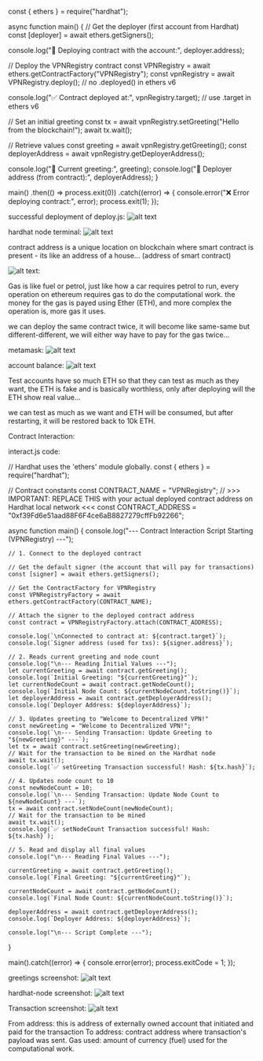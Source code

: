 const { ethers } = require("hardhat");

async function main() {
  // Get the deployer (first account from Hardhat)
  const [deployer] = await ethers.getSigners();

  console.log("🚀 Deploying contract with the account:", deployer.address);

  // Deploy the VPNRegistry contract
  const VPNRegistry = await ethers.getContractFactory("VPNRegistry");
  const vpnRegistry = await VPNRegistry.deploy(); // no .deployed() in ethers v6

  console.log("✅ Contract deployed at:", vpnRegistry.target); // use .target in ethers v6

  // Set an initial greeting
  const tx = await vpnRegistry.setGreeting("Hello from the blockchain!");
  await tx.wait();

  // Retrieve values
  const greeting = await vpnRegistry.getGreeting();
  const deployerAddress = await vpnRegistry.getDeployerAddress();

  console.log("💬 Current greeting:", greeting);
  console.log("👤 Deployer address (from contract):", deployerAddress);
}

main()
  .then(() => process.exit(0))
  .catch((error) => {
    console.error("❌ Error deploying contract:", error);
    process.exit(1);
  });

successful deployment of deploy.js:
![alt text](screenshots/deploy.png)

hardhat node terminal:
![alt text](screenshots/node.png)

contract address is a unique location on blockchain where smart contract is present - its like an address of a house... (address of smart contract)

![alt text](screenshots/gas1.png):

Gas is like fuel or petrol, just like how a car requires petrol to run, every operation on ethereum requires gas to do the computational work. the money for the gas is payed using Ether (ETH), and more complex the operation is, more gas it uses.

we can deploy the same contract twice, it will become like same-same but different-different, we will either way have to pay for the gas twice...

metamask:
![alt text](screenshots/metamask.png)

account balance:
![alt text](screenshots/balance.png)

Test accounts have so much ETH so that they can test as much as they want, the ETH is fake and is basically worthless, only after deploying will the ETH show real value...

we can test as much as we want and ETH will be consumed, but after restarting, it will be restored back to 10k ETH.

Contract Interaction:

interact.js code:

// Hardhat uses the 'ethers' module globally.
const { ethers } = require("hardhat");

// Contract constants
const CONTRACT_NAME = "VPNRegistry"; 
// >>> IMPORTANT: REPLACE THIS with your actual deployed contract address on Hardhat local network <<<
const CONTRACT_ADDRESS = "0xf39Fd6e51aad88F6F4ce6aB8827279cffFb92266"; 

async function main() {
    console.log("--- Contract Interaction Script Starting (VPNRegistry) ---");

    // 1. Connect to the deployed contract
    
    // Get the default signer (the account that will pay for transactions)
    const [signer] = await ethers.getSigners();
    
    // Get the ContractFactory for VPNRegistry
    const VPNRegistryFactory = await ethers.getContractFactory(CONTRACT_NAME);

    // Attach the signer to the deployed contract address
    const contract = VPNRegistryFactory.attach(CONTRACT_ADDRESS);

    console.log(`\nConnected to contract at: ${contract.target}`);
    console.log(`Signer address (used for txs): ${signer.address}`);

    // 2. Reads current greeting and node count
    console.log("\n--- Reading Initial Values ---");
    let currentGreeting = await contract.getGreeting();
    console.log(`Initial Greeting: "${currentGreeting}"`);
    let currentNodeCount = await contract.getNodeCount();
    console.log(`Initial Node Count: ${currentNodeCount.toString()}`);
    let deployerAddress = await contract.getDeployerAddress();
    console.log(`Deployer Address: ${deployerAddress}`);

    // 3. Updates greeting to "Welcome to Decentralized VPN!"
    const newGreeting = "Welcome to Decentralized VPN!";
    console.log(`\n--- Sending Transaction: Update Greeting to "${newGreeting}" ---`);
    let tx = await contract.setGreeting(newGreeting);
    // Wait for the transaction to be mined on the Hardhat node
    await tx.wait();
    console.log(`✅ setGreeting Transaction successful! Hash: ${tx.hash}`);

    // 4. Updates node count to 10
    const newNodeCount = 10;
    console.log(`\n--- Sending Transaction: Update Node Count to ${newNodeCount} ---`);
    tx = await contract.setNodeCount(newNodeCount);
    // Wait for the transaction to be mined
    await tx.wait();
    console.log(`✅ setNodeCount Transaction successful! Hash: ${tx.hash}`);

    // 5. Read and display all final values
    console.log("\n--- Reading Final Values ---");
    
    currentGreeting = await contract.getGreeting();
    console.log(`Final Greeting: "${currentGreeting}"`);

    currentNodeCount = await contract.getNodeCount();
    console.log(`Final Node Count: ${currentNodeCount.toString()}`);
    
    deployerAddress = await contract.getDeployerAddress();
    console.log(`Deployer Address: ${deployerAddress}`);

    console.log("\n--- Script Complete ---");
}

main().catch((error) => {
    console.error(error);
    process.exitCode = 1;
});

greetings screenshot:
![alt text](screenshots/greetings.png)

hardhat-node screenshot:
![alt text](screenshots/hardhat-node.png)

Transaction screenshot:
![alt text](screenshots/transaction.png)

From address: this is address of externally owned account that initiated and paid for the transaction
To address: contract address where transaction's payload was sent.
Gas used: amount of currency (fuel) used for the computational work.

